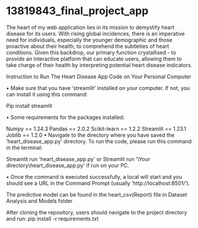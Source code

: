 # 13819843_final_project_app

The heart of my web application lies in its mission to demystify heart disease for its users. With rising global incidences, there is an imperative need for individuals, especially the younger demographic and those proactive about their health, to comprehend the subtleties of heart conditions. Given this backdrop, our primary function crystallised - to provide an interactive platform that can educate users, allowing them to take charge of their health by interpreting potential heart disease indicators.

Instruction to Run The Heart Disease App Code on Your Personal Computer

• Make sure that you have ‘streamlit’ installed on your computer. If not, you can install it using this command:

Pip install streamlit

• Some requirements for the packages installed:

Numpy == 1.24.3
Pandas == 2.0.2
Scikit-learn == 1.2.2
Streamlit == 1.23.1
Joblib == 1.2.0
• Navigate to the directory where you have saved the ‘heart_disease_app.py’ directory. To run the code, please run this command in the terminal:

Streamlit run 'heart_disease_app.py' or Streamlit run '\Your directory\heart_disease_app.py' if run on your PC.

• Once the command is executed successfully, a local will start and you should see a URL in the Command Prompt (usually ‘http://localhost:8501/’).

The predictive model can be found in the heart_csv(Report) file in Dataset Analysis and Models folder


After cloning the repository, users should navigate to the project directory and run: 
pip install -r requirements.txt
